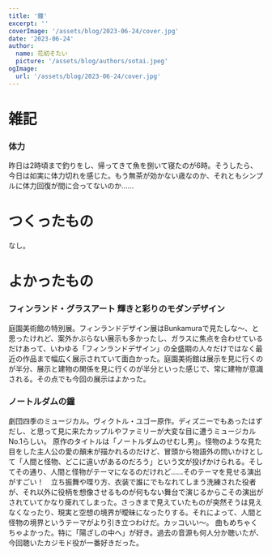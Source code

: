 ```yaml
---
title: '鐘'
excerpt: ''
coverImage: '/assets/blog/2023-06-24/cover.jpg'
date: '2023-06-24'
author:
  name: 花初そたい
  picture: '/assets/blog/authors/sotai.jpeg'
ogImage:
  url: '/assets/blog/2023-06-24/cover.jpg'
---
```

# 雑記
### 体力
昨日は2時頃まで釣りをし、帰ってきて魚を捌いて寝たのが6時。そうしたら、今日は如実に体力切れを感じた。もう無茶が効かない歳なのか、それともシンプルに体力回復が間に合ってないのか……

# つくったもの
なし。

# よかったもの
### フィンランド・グラスアート 輝きと彩りのモダンデザイン
庭園美術館の特別展。フィンランドデザイン展はBunkamuraで見たしな～、と思ったけれど、案外かぶらない展示も多かったし、ガラスに焦点を合わせているだけあって、いわゆる「フィンランドデザイン」の全盛期の人々だけではなく最近の作品まで幅広く展示されていて面白かった。庭園美術館は展示を見に行くのが半分、展示と建物の関係を見に行くのが半分といった感じで、常に建物が意識される。その点でも今回の展示はよかった。

### ノートルダムの鐘
劇団四季のミュージカル。ヴィクトル・ユゴー原作。ディズニーでもあったはずだし、と思って見に来たカップルやファミリーが大変な目に遭うミュージカルNo.1らしい。
原作のタイトルは「ノートルダムのせむし男」。怪物のような見た目をした主人公の愛の顛末が描かれるのだけど、冒頭から物語外の問いかけとして「人間と怪物、どこに違いがあるのだろう」という文が投げかけられる。そしてその通り、人間と怪物がテーマになるのだけれど……そのテーマを見せる演出がすごい！　立ち振舞や喋り方、衣装で誰にでもなれてしまう洗練された役者が、それ以外に役柄を想像させるものが何もない舞台で演じるからこその演出がされていてかなり痺れてしまった。さっきまで見えていたものが突然そうは見えなくなったり、現実と空想の境界が曖昧になったりする。それによって、人間と怪物の境界というテーマがより引き立つわけだ。カッコいい～。
曲もめちゃくちゃよかった。特に「陽ざしの中へ」が好き。過去の音源も何人分か聴いたが、今回聴いたカジモド役が一番好きだった。